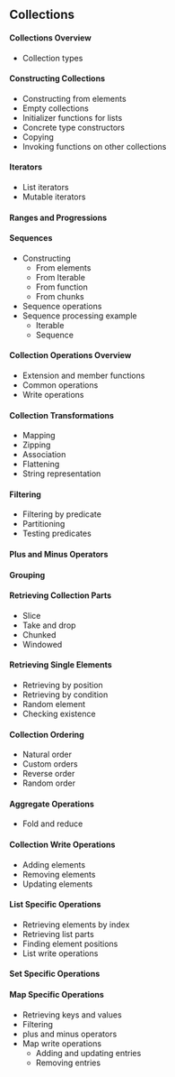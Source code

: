 Collections
-----------------------

#### Collections Overview
* Collection types

#### Constructing Collections
* Constructing from elements
* Empty collections
* Initializer functions for lists
* Concrete type constructors
* Copying
* Invoking functions on other collections

#### Iterators
* List iterators
* Mutable iterators

#### Ranges and Progressions

#### Sequences
* Constructing
  * From elements
  * From Iterable
  * From function
  * From chunks
* Sequence operations
* Sequence processing example
  * Iterable
  * Sequence

#### Collection Operations Overview
* Extension and member functions
* Common operations
* Write operations

#### Collection Transformations
* Mapping
* Zipping
* Association
* Flattening
* String representation

#### Filtering
* Filtering by predicate
* Partitioning
* Testing predicates

#### Plus and Minus Operators

#### Grouping

#### Retrieving Collection Parts
* Slice
* Take and drop
* Chunked
* Windowed

#### Retrieving Single Elements
* Retrieving by position
* Retrieving by condition
* Random element
* Checking existence

#### Collection Ordering
* Natural order
* Custom orders
* Reverse order
* Random order

#### Aggregate Operations
* Fold and reduce

#### Collection Write Operations
* Adding elements
* Removing elements
* Updating elements

#### List Specific Operations
* Retrieving elements by index
* Retrieving list parts
* Finding element positions
* List write operations

#### Set Specific Operations

#### Map Specific Operations
* Retrieving keys and values
* Filtering
* plus and minus operators
* Map write operations
  *  Adding and updating entries
  *  Removing entries